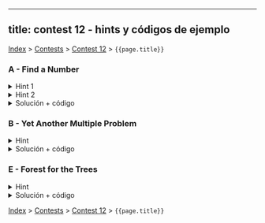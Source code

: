 
---
title: contest 12 - hints y códigos de ejemplo
---

[Index](../index) > [Contests](../contests) > [Contest 12](../contests#contest-12) > ```{{page.title}}```

### A - Find a Number
<details> 
  <summary>Hint 1</summary>
  Notemos que podemos recorrer los números de mayor a menor con una especie de bfs, donde a partir de un número x agregamos a la cola todos aquellos números de la forma 10 x + i, con i dígito. Esto es útil pues si llegamos a descartar un número y no proseguir su bfs nos ahorramos pasar por todos los números que representan sucesores del número eliminado, reduciendo considerablemente el espacio de búsqueda.
</details>
<details> 
  <summary>Hint 2</summary>
  Notemos además que para cada número podemos obtener su resto resto respecto a d y la suma de sus dígitos, sin embargo como sólo nos interesan números con suma de dígitos de a lo más s, pues un número con suma mayor no puede generar el número que buscamos, entonces hay una cantidad finita de configuraciones (resto, suma) en los números que buscaremos, de hecho podemos concluir que dada una configuración (resto, suma), el óptimo de números a agregar será el mismo para todos los números con la misma configuración. Considerando lo anterior, no vale la pena volver a revisar configuraciones que ya han sido exploradas antes en el bfs.
</details>
<details> 
  <summary>Solución + código</summary>
  La solución juntando todo lo anterior consiste en realizar un bfs en el árbol implícito descrito en el hint1, registrando como nodos las configuraciones finitas de (resto, suma). Además necesitamos llevar cuenta de qué configuraciones ya han sido visitadas. La primera vez que lleguemos a la configuración (0, s), es decir resto 0 (o divisible por d) y suma s, habremos tomado el camino óptimo, para reconstruir el camino basta haber registrado el parent de cada configuración generada, es decir qué configuración la agregó a la queue del bfs. Si nunca pasamos por la configuración (0, s), sabremos que no hay solución.
  <a href="https://github.com/BenjaminRubio/CompetitiveProgramming/blob/master/Problems/Codeforces/FindANumber.cpp">Código de ejemplo</a>
</details>

### B - Yet Another Multiple Problem
<details> 
  <summary>Hint</summary>
  Revisen los hints del problema A, en este problema podemos usar una idea parecida pero adaptada a lo que piden.
</details>
<details> 
  <summary>Solución + código</summary>
  La solución consiste en realizar el mismo bfs del problema A pero sólo considerando restos y los dígitos que estén permitidos, la primera vez que lleguemos a la configuración (0) habremos tomado el camino óptimo. De lo contrario no habrá solución.
  <a href="https://github.com/BenjaminRubio/CompetitiveProgramming/blob/master/Problems/SPOJ/YetAnotherMultipleProblem.cpp">Código de ejemplo</a>
</details>

### E - Forest for the Trees
<details> 
  <summary>Hint</summary>
  Para que exista un lattice point entre (0, 0) y (xb, yb) se necesita un punto cuya pendiente desde (0, 0) sea la misma que (xb, yb). Es decir, necesitamos que la fracción yb / xb, no sea irreducible. En caso de no ser una fracción irreducile, podemo reducirla al máximo dividiendo tanto el numerador como el denominador por el gcd(xb, yb) y definir x' = xb / g, y' = yb / g. De esta forma todos los lattice entre (0, 0) y (xb, yb) serán multiplos de (x', y').
</details>
<details> 
  <summary>Solución + código</summary>
  Para obtener el árbol más cercano a (0, 0) en caso de existir sólo hay 2 opciones, o es precisamente (x', y') descrito en el hint, o este punto estaa dentro del rectángulo talado. En el segundo caso necesitamos encontrar el primer múltiplo de (x', y') que esté fuera del rectángulo talado, esto se puede hacer de 2 formas, realizando búsqueda binaria sobre el factor o con una fórmula cerrada. La fórmula cerrada sale de obtener el factor como f = min(x2 / x', y2 / y') + 1, esto pues el el mínimo múltiplo de x' o y' que supera al rectángulo talado.
  <a href="https://github.com/BenjaminRubio/CompetitiveProgramming/blob/master/Problems/Kattis/ForestForTheTrees.cpp">Código de ejemplo</a>
</details>

<!-- <details> 
  <summary>Hint</summary>   
</details>
<details> 
  <summary>Solución + código</summary>
  <a href="">Código de ejemplo</a>
</details> -->

[Index](../index) > [Contests](../contests) > [Contest 12](../contests#contest-12) > ```{{page.title}}```
